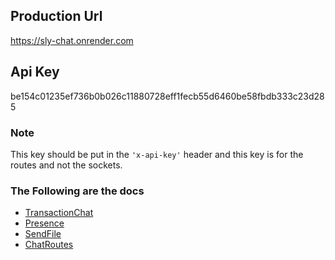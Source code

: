 ## **Production Url**

https://sly-chat.onrender.com

## **Api Key**

be154c01235ef736b0b026c11880728eff1fecb55d6460be58fbdb333c23d285

### **Note**

This key should be put in the `'x-api-key'` header and this key is for the routes and not the sockets.

### **The Following are the docs**

- [TransactionChat](/docs?doc=chat)
- [Presence](/docs?doc=presence)
- [SendFile](/docs?doc=sendFile)
- [ChatRoutes](/docs?doc=chatRoutes)

